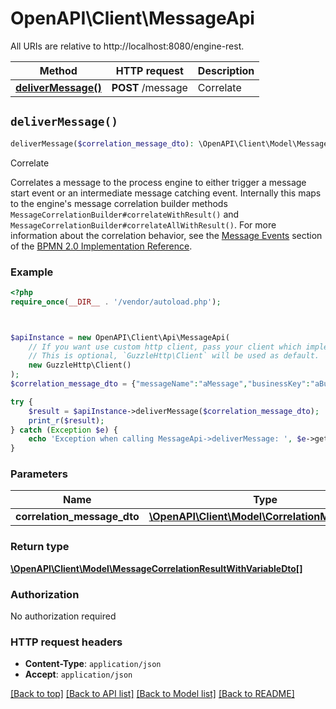 # OpenAPI\Client\MessageApi

All URIs are relative to http://localhost:8080/engine-rest.

Method | HTTP request | Description
------------- | ------------- | -------------
[**deliverMessage()**](MessageApi.md#deliverMessage) | **POST** /message | Correlate


## `deliverMessage()`

```php
deliverMessage($correlation_message_dto): \OpenAPI\Client\Model\MessageCorrelationResultWithVariableDto[]
```

Correlate

Correlates a message to the process engine to either trigger a message start event or an intermediate message  catching event. Internally this maps to the engine's message correlation builder methods `MessageCorrelationBuilder#correlateWithResult()` and `MessageCorrelationBuilder#correlateAllWithResult()`. For more information about the correlation behavior, see the [Message Events](https://docs.camunda.org/manual/7.15/bpmn20/events/message-events/) section of the [BPMN 2.0 Implementation Reference](https://docs.camunda.org/manual/7.15/reference/bpmn20/).

### Example

```php
<?php
require_once(__DIR__ . '/vendor/autoload.php');



$apiInstance = new OpenAPI\Client\Api\MessageApi(
    // If you want use custom http client, pass your client which implements `GuzzleHttp\ClientInterface`.
    // This is optional, `GuzzleHttp\Client` will be used as default.
    new GuzzleHttp\Client()
);
$correlation_message_dto = {"messageName":"aMessage","businessKey":"aBusinessKey","correlationKeys":{"aVariable":{"value":"aValue","type":"String"}},"processVariables":{"aVariable":{"value":"aNewValue","type":"String","valueInfo":{"transient":true}},"anotherVariable":{"value":true,"type":"Boolean"}}}; // \OpenAPI\Client\Model\CorrelationMessageDto

try {
    $result = $apiInstance->deliverMessage($correlation_message_dto);
    print_r($result);
} catch (Exception $e) {
    echo 'Exception when calling MessageApi->deliverMessage: ', $e->getMessage(), PHP_EOL;
}
```

### Parameters

Name | Type | Description  | Notes
------------- | ------------- | ------------- | -------------
 **correlation_message_dto** | [**\OpenAPI\Client\Model\CorrelationMessageDto**](../Model/CorrelationMessageDto.md)|  | [optional]

### Return type

[**\OpenAPI\Client\Model\MessageCorrelationResultWithVariableDto[]**](../Model/MessageCorrelationResultWithVariableDto.md)

### Authorization

No authorization required

### HTTP request headers

- **Content-Type**: `application/json`
- **Accept**: `application/json`

[[Back to top]](#) [[Back to API list]](../../README.md#endpoints)
[[Back to Model list]](../../README.md#models)
[[Back to README]](../../README.md)
